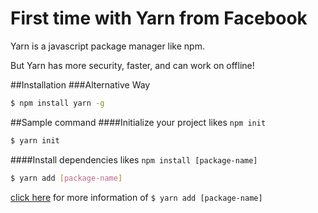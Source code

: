 # First time with Yarn from Facebook
Yarn is a javascript package manager like npm.

But Yarn has more security, faster, and can work on offline!

##Installation
###Alternative Way
```sh
$ npm install yarn -g
```

##Sample command
####Initialize your project likes `npm init`
```sh
$ yarn init
```
####Install dependencies likes `npm install [package-name]`
```sh
$ yarn add [package-name]
```
[click here](https://yarnpkg.com/en/docs/cli/add) for more information of `$ yarn add [package-name]`
